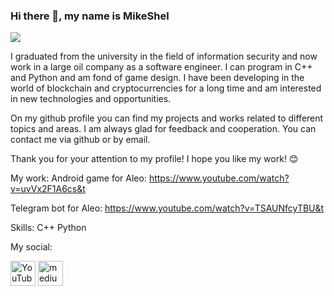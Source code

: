 ### Hi there 👋, my name is MikeShel
![](https://media.tenor.com/GfSX-u7VGM4AAAAC/coding.gif)

I graduated from the university in the field of information security and now work in a large oil company as a software engineer. I can program in C++ and Python and am fond of game design. I have been developing in the world of blockchain and cryptocurrencies for a long time and am interested in new technologies and opportunities.

On my github profile you can find my projects and works related to different topics and areas. I am always glad for feedback and cooperation. You can contact me via github or by email.

Thank you for your attention to my profile! I hope you like my work! 😊

My work: 
Android game for Aleo: https://www.youtube.com/watch?v=uvVx2F1A6cs&t

Telegram bot for Aleo: https://www.youtube.com/watch?v=TSAUNfcyTBU&t

Skills: C++ Python

My social:



[<img src='https://cdn.jsdelivr.net/npm/simple-icons@3.0.1/icons/youtube.svg' alt='YouTube' height='40'>](https://www.youtube.com/channel/https://www.youtube.com/@Aleo_Fan_Channel/videos)  [<img src='https://cdn.jsdelivr.net/npm/simple-icons@3.0.1/icons/medium.svg' alt='medium' height='40'>](https://medium.com/@risingskill67)  

